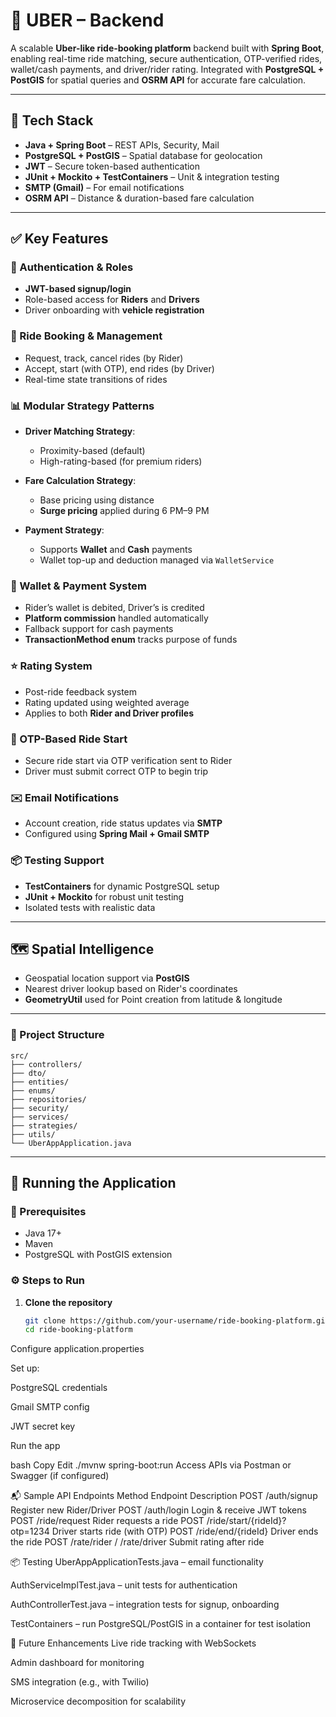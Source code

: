 # 🚖 UBER – Backend

A scalable **Uber-like ride-booking platform** backend built with **Spring Boot**, enabling real-time ride matching, secure authentication, OTP-verified rides, wallet/cash payments, and driver/rider rating. Integrated with **PostgreSQL + PostGIS** for spatial queries and **OSRM API** for accurate fare calculation.

---

## 🔧 Tech Stack

- **Java + Spring Boot** – REST APIs, Security, Mail
- **PostgreSQL + PostGIS** – Spatial database for geolocation
- **JWT** – Secure token-based authentication
- **JUnit + Mockito + TestContainers** – Unit & integration testing
- **SMTP (Gmail)** – For email notifications
- **OSRM API** – Distance & duration-based fare calculation

---

## ✅ Key Features

### 👤 Authentication & Roles

- **JWT-based signup/login**
- Role-based access for **Riders** and **Drivers**
- Driver onboarding with **vehicle registration**

### 📍 Ride Booking & Management

- Request, track, cancel rides (by Rider)
- Accept, start (with OTP), end rides (by Driver)
- Real-time state transitions of rides

### 📊 Modular Strategy Patterns

- **Driver Matching Strategy**:  
  - Proximity-based (default)  
  - High-rating-based (for premium riders)

- **Fare Calculation Strategy**:  
  - Base pricing using distance  
  - **Surge pricing** applied during 6 PM–9 PM

- **Payment Strategy**:  
  - Supports **Wallet** and **Cash** payments  
  - Wallet top-up and deduction managed via `WalletService`

### 💸 Wallet & Payment System

- Rider’s wallet is debited, Driver’s is credited
- **Platform commission** handled automatically
- Fallback support for cash payments
- **TransactionMethod enum** tracks purpose of funds

### ⭐ Rating System

- Post-ride feedback system
- Rating updated using weighted average
- Applies to both **Rider and Driver profiles**

### 🔐 OTP-Based Ride Start

- Secure ride start via OTP verification sent to Rider
- Driver must submit correct OTP to begin trip

### ✉️ Email Notifications

- Account creation, ride status updates via **SMTP**
- Configured using **Spring Mail + Gmail SMTP**

### 📦 Testing Support

- **TestContainers** for dynamic PostgreSQL setup
- **JUnit + Mockito** for robust unit testing
- Isolated tests with realistic data

---

## 🗺️ Spatial Intelligence

- Geospatial location support via **PostGIS**
- Nearest driver lookup based on Rider's coordinates
- **GeometryUtil** used for Point creation from latitude & longitude

---

### 📁 Project Structure

```text
src/
├── controllers/
├── dto/
├── entities/
├── enums/
├── repositories/
├── security/
├── services/
├── strategies/
├── utils/
└── UberAppApplication.java
```




---

## 🚀 Running the Application

### 🔧 Prerequisites

- Java 17+
- Maven
- PostgreSQL with PostGIS extension

### ⚙️ Steps to Run

1. **Clone the repository**

   ```bash
   git clone https://github.com/your-username/ride-booking-platform.git
   cd ride-booking-platform
Configure application.properties

Set up:

PostgreSQL credentials

Gmail SMTP config

JWT secret key

Run the app

bash
Copy
Edit
./mvnw spring-boot:run
Access APIs via Postman or Swagger (if configured)

📬 Sample API Endpoints
Method	Endpoint	Description
POST	/auth/signup	Register new Rider/Driver
POST	/auth/login	Login & receive JWT tokens
POST	/ride/request	Rider requests a ride
POST	/ride/start/{rideId}?otp=1234	Driver starts ride (with OTP)
POST	/ride/end/{rideId}	Driver ends the ride
POST	/rate/rider / /rate/driver	Submit rating after ride

📦 Testing
UberAppApplicationTests.java – email functionality

AuthServiceImplTest.java – unit tests for authentication

AuthControllerTest.java – integration tests for signup, onboarding

TestContainers – run PostgreSQL/PostGIS in a container for test isolation

📅 Future Enhancements
Live ride tracking with WebSockets

Admin dashboard for monitoring

SMS integration (e.g., with Twilio)

Microservice decomposition for scalability
